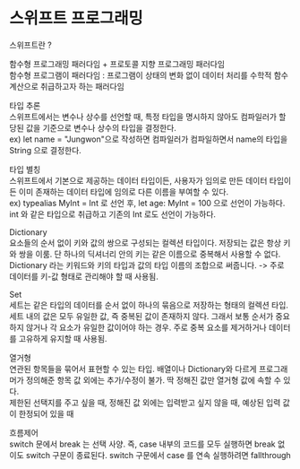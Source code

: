 # 스위프트 프로그래밍

스위프트란 ?</br>

함수형 프로그래밍 패러다임 + 프로토콜 지향 프로그래밍 패러다임 </br>
함수형 프로그램이 패러다임 : 프로그램이 상태의 변화 없이 데이터 처리를 수학적 함수 계산으로 취급하고자 하는 패러다임</br>

타입 추론</br>
스위프트에서는 변수나 상수를 선언할 때, 특정 타입을 명시하지 않아도 컴파일러가 할당된 값을 기준으로 변수나 상수의 타입을 결정한다. </br>
ex) let name = "Jungwon"으로 작성하면 컴파일러가 컴파일하면서 name의 타입을 String 으로 결정한다.</br>

타입 별칭</br>
스위프트에서 기본으로 제공하는 데이터 타입이든, 사용자가 임의로 만든 데이터 타입이든 이미 존재하는 데이터 타입에 임의로 다른 이름을 부여할 수 있다.</br>
ex) typealias MyInt = Int 로 선언 후, let age: MyInt = 100 으로 선언이 가능하다. int 와 같은 타입으로 취급하고 기존의 Int 로도 선언이 가능하다.</br>

Dictionary</br>
요소들의 순서 없이 키와 값의 쌍으로 구성되는 컬렉션 타입이다. 저장되는 값은 항상 키와 쌍을 이룸. 단 하나의 딕셔너리 안의 키는 같은 이름으로 중복해서 사용할 수 없다.</br>
Dictionary 라는 키워드와 키의 타입과 값의 타입 이름의 조합으로 써줍니다. -> 주로 데이터를 키-값 형태로 관리해야 할 때 사용됨.

Set</br>
세트는 같은 타입의 데이터를 순서 없이 하나의 묶음으로 저장하는 형태의 컬렉션 타입.</br>
세트 내의 값은 모두 유일한 값, 즉 중복된 값이 존재하지 않다. 그래서 보통 순서가 중요하지 않거나 각 요소가 유일한 값이어야 하는 경우. 주로 중복 요소를 제거하거나 데이터를 고유하게 유지할 때 사용됨.</br>

열거형</br>
연관된 항목들을 묶어서 표현할 수 있는 타입. 배열이나 Dictionary와 다르게 프로그래머가 정의해준 항목 값 외에는 추가/수정이 불가. 딱 정해진 값만 열거형 값에 속할 수 있다.</br>
제한된 선택지를 주고 싶을 때, 정해진 값 외에는 입력받고 싶지 않을 때, 예상된 입력 값이 한정되어 있을 때</br>

흐름제어</br>
switch 문에서 break 는 선택 사양. 즉, case 내부의 코드를 모두 실행하면 break 없이도 switch 구문이 종료된다. switch 구문에서 case 를 연속 실행하려면 fallthrough</br>

